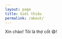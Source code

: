 ```yaml
---
layout: page
title: Giới thiệu
permalink: /about/
---
```


Xin chào! Tôi là thợ cốt 😄!

<!-- [Mời ghé Linkedin của tui](https://www.linkedin.com/in/nguyendinhdat/) -->


